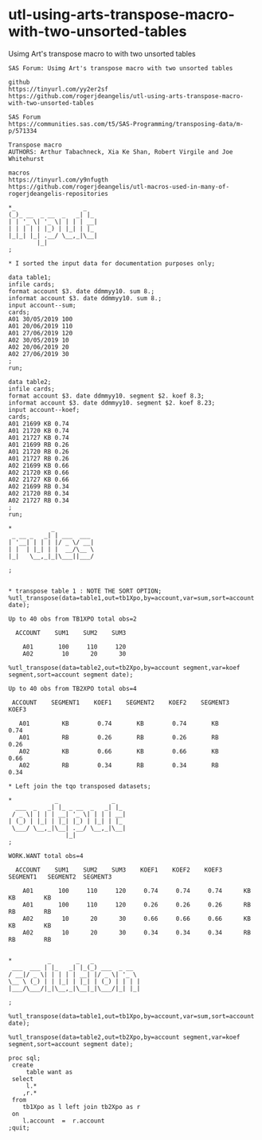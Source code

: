 # utl-using-arts-transpose-macro-with-two-unsorted-tables
Usimg Art's transpose macro to with two unsorted tables

    SAS Forum: Usimg Art's transpose macro with two unsorted tables                                                                
                                                                                                                                   
    github                                                                                                                         
    https://tinyurl.com/yy2er2sf                                                                                                   
    https://github.com/rogerjdeangelis/utl-using-arts-transpose-macro-with-two-unsorted-tables                                     
                                                                                                                                   
    SAS Forum                                                                                                                      
    https://communities.sas.com/t5/SAS-Programming/transposing-data/m-p/571334                                                     
                                                                                                                                   
    Transpose macro                                                                                                                 
    AUTHORS: Arthur Tabachneck, Xia Ke Shan, Robert Virgile and Joe Whitehurst                                                     
                                                                                                                                   
    macros                                                                                                                         
    https://tinyurl.com/y9nfugth                                                                                                   
    https://github.com/rogerjdeangelis/utl-macros-used-in-many-of-rogerjdeangelis-repositories                                     
                                                                                                                                   
    *_                   _                                                                                                         
    (_)_ __  _ __  _   _| |_                                                                                                       
    | | '_ \| '_ \| | | | __|                                                                                                      
    | | | | | |_) | |_| | |_                                                                                                       
    |_|_| |_| .__/ \__,_|\__|                                                                                                      
            |_|                                                                                                                    
    ;                                                                                                                              
                                                                                                                                   
    * I sorted the input data for documentation purposes only;                                                                     
                                                                                                                                   
    data table1;                                                                                                                   
    infile cards;                                                                                                                  
    format account $3. date ddmmyy10. sum 8.;                                                                                      
    informat account $3. date ddmmyy10. sum 8.;                                                                                    
    input account--sum;                                                                                                            
    cards;                                                                                                                         
    A01 30/05/2019 100                                                                                                             
    A01 20/06/2019 110                                                                                                             
    A01 27/06/2019 120                                                                                                             
    A02 30/05/2019 10                                                                                                              
    A02 20/06/2019 20                                                                                                              
    A02 27/06/2019 30                                                                                                              
    ;                                                                                                                              
    run;                                                                                                                           
                                                                                                                                   
    data table2;                                                                                                                   
    infile cards;                                                                                                                  
    format account $3. date ddmmyy10. segment $2. koef 8.3;                                                                        
    informat account $3. date ddmmyy10. segment $2. koef 8.23;                                                                     
    input account--koef;                                                                                                           
    cards;                                                                                                                         
    A01 21699 KB 0.74                                                                                                              
    A01 21720 KB 0.74                                                                                                              
    A01 21727 KB 0.74                                                                                                              
    A01 21699 RB 0.26                                                                                                              
    A01 21720 RB 0.26                                                                                                              
    A01 21727 RB 0.26                                                                                                              
    A02 21699 KB 0.66                                                                                                              
    A02 21720 KB 0.66                                                                                                              
    A02 21727 KB 0.66                                                                                                              
    A02 21699 RB 0.34                                                                                                              
    A02 21720 RB 0.34                                                                                                              
    A02 21727 RB 0.34                                                                                                              
    ;                                                                                                                              
    run;                                                                                                                           
                                                                                                                                   
    *           _                                                                                                                  
     _ __ _   _| | ___  ___                                                                                                        
    | '__| | | | |/ _ \/ __|                                                                                                       
    | |  | |_| | |  __/\__ \                                                                                                       
    |_|   \__,_|_|\___||___/                                                                                                       
                                                                                                                                   
    ;                                                                                                                              
                                                                                                                                   
                                                                                                                                   
    * transpose table 1 : NOTE THE SORT OPTION;                                                                                    
    %utl_transpose(data=table1,out=tb1Xpo,by=account,var=sum,sort=account date);                                                   
                                                                                                                                   
    Up to 40 obs from TB1XPO total obs=2                                                                                           
                                                                                                                                   
      ACCOUNT    SUM1    SUM2    SUM3                                                                                              
                                                                                                                                   
        A01       100     110     120                                                                                              
        A02        10      20      30                                                                                              
                                                                                                                                   
    %utl_transpose(data=table2,out=tb2Xpo,by=account segment,var=koef segment,sort=account segment date);                          
                                                                                                                                   
    Up to 40 obs from TB2XPO total obs=4                                                                                           
                                                                                                                                   
     ACCOUNT    SEGMENT1    KOEF1    SEGMENT2    KOEF2    SEGMENT3    KOEF3                                                        
                                                                                                                                   
       A01         KB        0.74       KB        0.74       KB        0.74                                                        
       A01         RB        0.26       RB        0.26       RB        0.26                                                        
       A02         KB        0.66       KB        0.66       KB        0.66                                                        
       A02         RB        0.34       RB        0.34       RB        0.34                                                        
                                                                                                                                   
    * Left join the tqo transposed datasets;                                                                                       
                                                                                                                                   
    *            _               _                                                                                                 
      ___  _   _| |_ _ __  _   _| |_                                                                                               
     / _ \| | | | __| '_ \| | | | __|                                                                                              
    | (_) | |_| | |_| |_) | |_| | |_                                                                                               
     \___/ \__,_|\__| .__/ \__,_|\__|                                                                                              
                    |_|                                                                                                            
    ;                                                                                                                              
                                                                                                                                   
    WORK.WANT total obs=4                                                                                                          
                                                                                                                                   
      ACCOUNT    SUM1    SUM2    SUM3    KOEF1    KOEF2    KOEF3   SEGMENT1   SEGMENT2  SEGMENT3                                   
                                                                                                                                   
        A01       100     110     120     0.74     0.74     0.74      KB         KB        KB                                      
        A01       100     110     120     0.26     0.26     0.26      RB         RB        RB                                      
        A02        10      20      30     0.66     0.66     0.66      KB         KB        KB                                      
        A02        10      20      30     0.34     0.34     0.34      RB         RB        RB                                      
                                                                                                                                   
                                                                                                                                   
    *          _       _   _                                                                                                       
     ___  ___ | |_   _| |_(_) ___  _ __                                                                                            
    / __|/ _ \| | | | | __| |/ _ \| '_ \                                                                                           
    \__ \ (_) | | |_| | |_| | (_) | | | |                                                                                          
    |___/\___/|_|\__,_|\__|_|\___/|_| |_|                                                                                          
                                                                                                                                   
    ;                                                                                                                              
                                                                                                                                   
    %utl_transpose(data=table1,out=tb1Xpo,by=account,var=sum,sort=account date);                                                   
                                                                                                                                   
    %utl_transpose(data=table2,out=tb2Xpo,by=account segment,var=koef segment,sort=account segment date);                          
                                                                                                                                   
    proc sql;                                                                                                                      
     create                                                                                                                        
         table want as                                                                                                             
     select                                                                                                                        
         l.*                                                                                                                       
        ,r.*                                                                                                                       
     from                                                                                                                          
        tb1Xpo as l left join tb2Xpo as r                                                                                          
     on                                                                                                                            
        l.account  =  r.account                                                                                                    
    ;quit;                                                                                                                         
                                                                                                                                   
                                                                                                                                   

